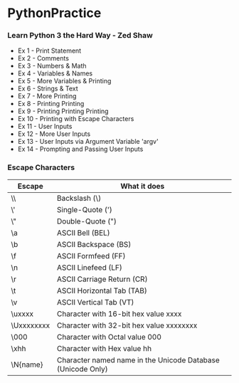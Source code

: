 # PythonPractice
### Learn Python 3 the Hard Way - Zed Shaw

- Ex 1 - Print Statement
- Ex 2 - Comments
- Ex 3 - Numbers & Math
- Ex 4 - Variables & Names
- Ex 5 - More Variables & Printing
- Ex 6 - Strings & Text
- Ex 7 - More Printing
- Ex 8 - Printing Printing
- Ex 9 - Printing Printing Printing
- Ex 10 - Printing with Escape Characters
- Ex 11 - User Inputs
- Ex 12 - More User Inputs
- Ex 13 - User Inputs via Argument Variable 'argv'
- Ex 14 - Prompting and Passing User Inputs

### Escape Characters
| Escape | What it does |
| ------ | ------ |
| \\\\ | Backslash (\\) |
| \\' | Single-Quote (') |
| \\" | Double-Quote (") |
| \\a | ASCII Bell (BEL) |
| \\b | ASCII Backspace (BS) |
| \\f | ASCII Formfeed (FF) |
| \\n | ASCII Linefeed (LF) |
| \\r | ASCII Carriage Return (CR) |
| \\t | ASCII Horizontal Tab (TAB) |
| \\v | ASCII Vertical Tab (VT) |
| \\uxxxx | Character with 16-bit hex value xxxx |
| \\Uxxxxxxxx | Character with 32-bit hex value xxxxxxxx |
| \\000 | Character with Octal value 000 |
| \\xhh | Character with Hex value hh |
| \\N{name} | Character named name in the Unicode Database (Unicode Only) |

